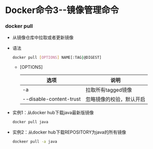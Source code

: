 # Docker命令3--镜像管理命令

### docker pull

+ 从镜像仓库中拉取或者更新镜像

+ 语法

  ```bash
  docker pull [OPTIONS] NAME[:TAG|@DIGEST]
  ```

  + [OPTIONS]

    | 选项                    | 说明                     |
    | ----------------------- | ------------------------ |
    | -a                      | 拉取所有tagged镜像       |
    | --disable-content-trust | 忽略镜像的校验，默认开启 |

+ 实例1：从docker hub下载java最新版镜像

  ```bash
  docker pull java
  ```

+ 实例2：从docker hub下载REPOSITORY为java的所有镜像

  ```bash
  dockeer pull -a java
  ```


